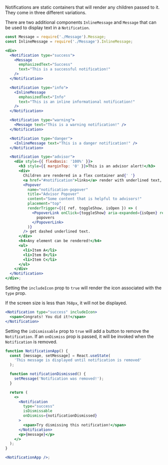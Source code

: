 Notifications are static containers that will render any children passed to it. They come in three different variations.

There are two additional components `InlineMessage` and `Message` that can be used to display text in a `Notification`.

```jsx
const Message = require('./Message').Message;
const InlineMessage = require('./Message').InlineMessage;

<div>
  <Notification type="success">
    <Message
      emphasizedText="Success"
      text="This is a successful notification!"
    />
  </Notification>

  <Notification type="info">
    <InlineMessage
      emphasizedText="Info"
      text="This is an inline informational notification!"
    />
  </Notification>

  <Notification type="warning">
    <Message text="This is a warning notification!" />
  </Notification>

  <Notification type="danger">
    <InlineMessage text="This is a danger notification!" />
  </Notification>

  <Notification type="advisor">
    <div style={{ flexBasis: '100%' }}>
      <h3 style={{ marginTop: '0' }}>This is an advisor alert!</h3>
      <div>
        Children are rendered in a flex container and{' '}
        <a href="#notification">links</a> render with underlined text, but
        <Popover
          name="notification-popover"
          title="Advisor Popover"
          content="Some content that is helpful to advisors!"
          placement="top"
          renderTrigger={({ ref, toggleShow, isOpen }) => (
            <PopoverLink onClick={toggleShow} aria-expanded={isOpen} ref={ref}>
              popovers
            </PopoverLink>
          )}
        /> get dashed underlined text.
      </div>
      <h4>Any element can be rendered!</h4>
      <ul>
        <li>Item A</li>
        <li>Item B</li>
        <li>Item C</li>
      </ul>
    </div>
  </Notification>
</div>;
```

Setting the `includeIcon` prop to `true` will render the icon associated with the `type` prop.

If the screen size is less than `768px`, it will not be displayed.

```jsx
<Notification type="success" includeIcon>
  <span>Congrats! You did it!</span>
</Notification>
```

Setting the `isDismissable` prop to `true` will add a button to remove the `Notification`. If an `onDismiss` prop is passed, it will be invoked when the `Notification` is removed.

```jsx
function NotificationApp() {
  const [message, setMessage] = React.useState(
    'This message is displayed until notification is removed'
  );

  function notificationDismissed() {
    setMessage('Notification was removed!');
  }

  return (
    <>
      <Notification
        type="success"
        isDismissable
        onDismiss={notificationDismissed}
      >
        <span>Try dismissing this notification!</span>
      </Notification>
      <p>{message}</p>
    </>
  );
}

<NotificationApp />;
```
